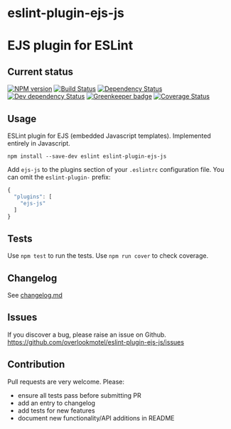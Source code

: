 # eslint-plugin-ejs-js

# EJS plugin for ESLint

## Current status

[![NPM version](https://img.shields.io/npm/v/eslint-plugin-ejs-js.svg)](https://www.npmjs.com/package/eslint-plugin-ejs-js)
[![Build Status](https://img.shields.io/travis/overlookmotel/eslint-plugin-ejs-js/master.svg)](http://travis-ci.org/overlookmotel/eslint-plugin-ejs-js)
[![Dependency Status](https://img.shields.io/david/overlookmotel/eslint-plugin-ejs-js.svg)](https://david-dm.org/overlookmotel/eslint-plugin-ejs-js)
[![Dev dependency Status](https://img.shields.io/david/dev/overlookmotel/eslint-plugin-ejs-js.svg)](https://david-dm.org/overlookmotel/eslint-plugin-ejs-js)
[![Greenkeeper badge](https://badges.greenkeeper.io/overlookmotel/eslint-plugin-ejs-js.svg)](https://greenkeeper.io/)
[![Coverage Status](https://img.shields.io/coveralls/overlookmotel/eslint-plugin-ejs-js/master.svg)](https://coveralls.io/r/overlookmotel/eslint-plugin-ejs-js)

## Usage

ESLint plugin for EJS (embedded Javascript templates). Implemented entirely in Javascript.

```
npm install --save-dev eslint eslint-plugin-ejs-js
```

Add `ejs-js` to the plugins section of your `.eslintrc` configuration file. You can omit the `eslint-plugin-` prefix:

```js
{
  "plugins": [
    "ejs-js"
  ]
}
```

## Tests

Use `npm test` to run the tests. Use `npm run cover` to check coverage.

## Changelog

See [changelog.md](https://github.com/overlookmotel/eslint-plugin-ejs-js/blob/master/changelog.md)

## Issues

If you discover a bug, please raise an issue on Github. https://github.com/overlookmotel/eslint-plugin-ejs-js/issues

## Contribution

Pull requests are very welcome. Please:

- ensure all tests pass before submitting PR
- add an entry to changelog
- add tests for new features
- document new functionality/API additions in README
